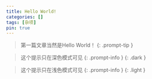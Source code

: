 ```yaml
---
title: Hello World!
categories: []
tags: [杂项]
pin: true
---
```



> 第一篇文章当然是Hello World！
{: .prompt-tip }

> 这个提示只在深色模式可见
{: .prompt-info }
{: .dark } 

> 这个提示只在浅色模式可见
{: .prompt-info }
{: .light }
